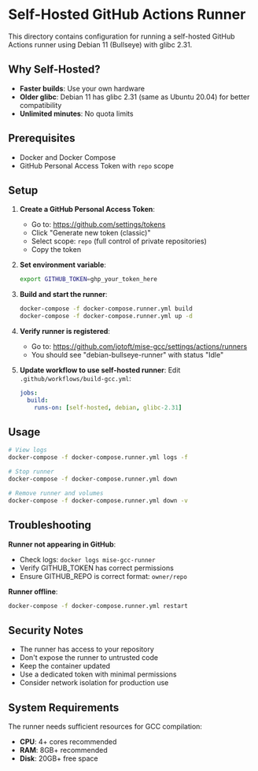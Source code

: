 # Self-Hosted GitHub Actions Runner

This directory contains configuration for running a self-hosted GitHub Actions runner using Debian 11 (Bullseye) with glibc 2.31.

## Why Self-Hosted?

- **Faster builds**: Use your own hardware
- **Older glibc**: Debian 11 has glibc 2.31 (same as Ubuntu 20.04) for better compatibility
- **Unlimited minutes**: No quota limits

## Prerequisites

- Docker and Docker Compose
- GitHub Personal Access Token with `repo` scope

## Setup

1. **Create a GitHub Personal Access Token**:
   - Go to: https://github.com/settings/tokens
   - Click "Generate new token (classic)"
   - Select scope: `repo` (full control of private repositories)
   - Copy the token

2. **Set environment variable**:
   ```bash
   export GITHUB_TOKEN=ghp_your_token_here
   ```

3. **Build and start the runner**:
   ```bash
   docker-compose -f docker-compose.runner.yml build
   docker-compose -f docker-compose.runner.yml up -d
   ```

4. **Verify runner is registered**:
   - Go to: https://github.com/jotoft/mise-gcc/settings/actions/runners
   - You should see "debian-bullseye-runner" with status "Idle"

5. **Update workflow to use self-hosted runner**:
   Edit `.github/workflows/build-gcc.yml`:
   ```yaml
   jobs:
     build:
       runs-on: [self-hosted, debian, glibc-2.31]
   ```

## Usage

```bash
# View logs
docker-compose -f docker-compose.runner.yml logs -f

# Stop runner
docker-compose -f docker-compose.runner.yml down

# Remove runner and volumes
docker-compose -f docker-compose.runner.yml down -v
```

## Troubleshooting

**Runner not appearing in GitHub**:
- Check logs: `docker logs mise-gcc-runner`
- Verify GITHUB_TOKEN has correct permissions
- Ensure GITHUB_REPO is correct format: `owner/repo`

**Runner offline**:
```bash
docker-compose -f docker-compose.runner.yml restart
```

## Security Notes

- The runner has access to your repository
- Don't expose the runner to untrusted code
- Keep the container updated
- Use a dedicated token with minimal permissions
- Consider network isolation for production use

## System Requirements

The runner needs sufficient resources for GCC compilation:
- **CPU**: 4+ cores recommended
- **RAM**: 8GB+ recommended
- **Disk**: 20GB+ free space
